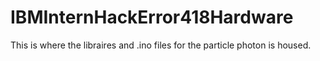 # IBMInternHackError418Hardware

This is where the libraires and .ino files for the particle photon is housed. 


